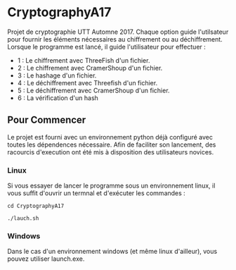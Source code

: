 # CryptographyA17

Projet de cryptographie UTT Automne 2017. Chaque option guide l'utilsateur pour fournir les éléments nécessaires au chiffrement ou au déchiffrement. Lorsque le programme est lancé, il guide l'utilisateur pour effectuer :
- 1 : Le chiffrement avec ThreeFish d'un fichier.
- 2 : Le chiffrement avec CramerShoup d'un fichier.
- 3 : Le hashage d'un fichier.
- 4 : Le déchiffrement avec Threefish d'un fichier.
- 5 : Le déchiffrement avec CramerShoup d'un fichier.
- 6 : La vérification d'un hash

## Pour Commencer
Le projet est fourni avec un environnement python déjà configuré avec toutes les dépendences nécessaire. Afin de faciliter son lancement, des racourcis d'execution ont été mis à disposition des utilisateurs novices.

### Linux
Si vous essayer de lancer le programme sous un environnement linux, il vous suffit d'ouvrir un termnal et d'exécuter les commandes :
```
cd CryptographyA17

./lauch.sh
```

### Windows
Dans le cas d'un environnement windows (et même linux d'ailleur), vous pouvez utiliser launch.exe.
